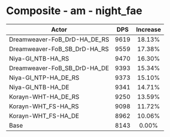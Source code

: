 # Composite - am - night_fae
| Actor | DPS | Increase |
|---|:---:|:---:|
|Dreamweaver-FoB_DrD-HA_DE_RS|9619|18.13%|
|Dreamweaver-FoB_SB_DrD-HA_RS|9559|17.38%|
|Niya-GI_NTB-HA_RS|9470|16.30%|
|Dreamweaver-FoB_SB_DrD-HA_DE|9393|15.34%|
|Niya-GI_NTP-HA_DE_RS|9373|15.10%|
|Niya-GI_NTB-HA_DE|9341|14.71%|
|Korayn-WHT-HA_DE_RS|9250|13.59%|
|Korayn-WHT_FS-HA_RS|9098|11.72%|
|Korayn-WHT_FS-HA_DE|8962|10.06%|
|Base|8143|0.00%|
